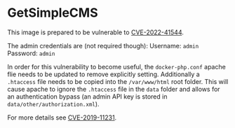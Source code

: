 # GetSimpleCMS

This image is prepared to be vulnerable to [CVE-2022-41544](https://osv.dev/vulnerability/CVE-2022-41544).

The admin credentials are (not required though):
Username: `admin`
Password: `admin`

In order for this vulnerability to become useful, the `docker-php.conf` apache flie needs to be
updated to remove explicitly setting. Additionally a `.htaccess` file needs to be copied into the
`/var/www/html` root folder. This will cause apache to ignore the `.htaccess` file in the `data`
folder and allows for an authentication bypass (an admin API key is stored in `data/other/authorization.xml`).

For more details see [CVE-2019-11231](https://osv.dev/vulnerability/CVE-2019-11231).
